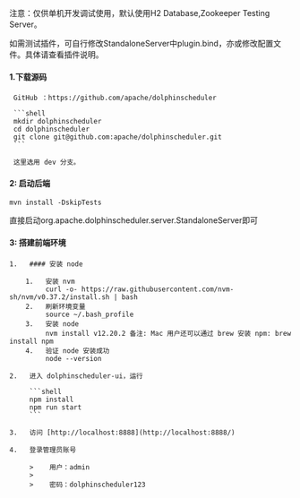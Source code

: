 注意：仅供单机开发调试使用，默认使用H2 Database,Zookeeper Testing Server。

如需测试插件，可自行修改StandaloneServer中plugin.bind，亦或修改配置文件。具体请查看插件说明。
#### 1.下载源码

     GitHub ：https://github.com/apache/dolphinscheduler

     ```shell
     mkdir dolphinscheduler
     cd dolphinscheduler
     git clone git@github.com:apache/dolphinscheduler.git
     ```

     这里选用 dev 分支。
#### 2: 启动后端
```
mvn install -DskipTests
```
直接启动org.apache.dolphinscheduler.server.StandaloneServer即可

#### 3: 搭建前端环境

    1.   #### 安装 node

        1.   安装 nvm
             curl -o- https://raw.githubusercontent.com/nvm-sh/nvm/v0.37.2/install.sh | bash
        2.   刷新环境变量
             source ~/.bash_profile
        3.   安装 node
             nvm install v12.20.2 备注: Mac 用户还可以通过 brew 安装 npm: brew install npm
        4.   验证 node 安装成功
             node --version

    2.   进入 dolphinscheduler-ui，运行

         ```shell
         npm install
         npm run start
         ```

    3.   访问 [http://localhost:8888](http://localhost:8888/)

    4.   登录管理员账号

         >    用户：admin
         >
         >    密码：dolphinscheduler123



